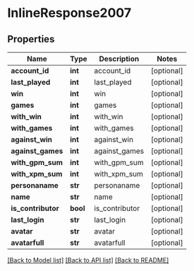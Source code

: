 # InlineResponse2007

## Properties
Name | Type | Description | Notes
------------ | ------------- | ------------- | -------------
**account_id** | **int** | account_id | [optional] 
**last_played** | **int** | last_played | [optional] 
**win** | **int** | win | [optional] 
**games** | **int** | games | [optional] 
**with_win** | **int** | with_win | [optional] 
**with_games** | **int** | with_games | [optional] 
**against_win** | **int** | against_win | [optional] 
**against_games** | **int** | against_games | [optional] 
**with_gpm_sum** | **int** | with_gpm_sum | [optional] 
**with_xpm_sum** | **int** | with_xpm_sum | [optional] 
**personaname** | **str** | personaname | [optional] 
**name** | **str** | name | [optional] 
**is_contributor** | **bool** | is_contributor | [optional] 
**last_login** | **str** | last_login | [optional] 
**avatar** | **str** | avatar | [optional] 
**avatarfull** | **str** | avatarfull | [optional] 

[[Back to Model list]](../README.md#documentation-for-models) [[Back to API list]](../README.md#documentation-for-api-endpoints) [[Back to README]](../README.md)


